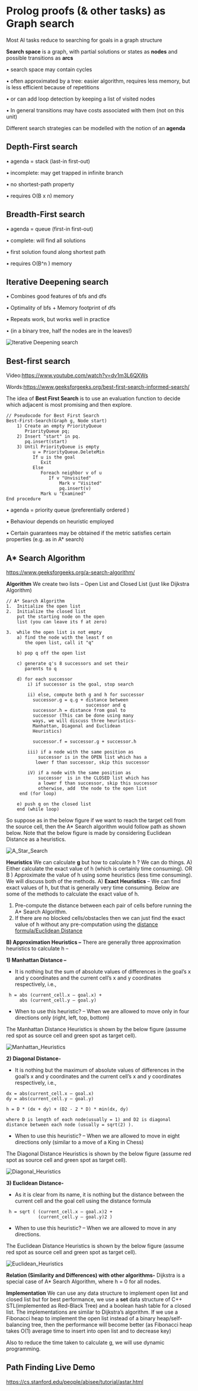 # Prolog proofs (& other tasks) as Graph search

Most AI tasks reduce to searching for goals in a graph structure 

**Search space** is a graph, with partial solutions or states as **nodes** and possible transitions as **arcs** 

• search space may contain cycles 

• often approximated by a tree: easier algorithm, requires less memory, but is less efficient because of repetitions 

• or can add loop detection by keeping a list of visited nodes 

• In general transitions may have costs associated with them (not on this unit) 



Different search strategies can be modelled with the notion of an **agenda** 



## Depth-First search

• agenda = stack (last-in first-out) 

• incomplete: may get trapped in infinite branch

• no shortest-path property 

• requires O(B x n) memory  





## Breadth-First search

• agenda = queue (first-in first-out) 

• complete: will find all solutions 

• first solution found along shortest path 

• requires O(B^n ) memory 





## Iterative Deepening search 

• Combines good features of bfs and dfs 

• Optimality of bfs + Memory footprint of dfs 

• Repeats work, but works well in practice 

• (in a binary tree, half the nodes are in the leaves!) 

![Iterative Deepening search](https://github.com/Ethan9030/Prolog_related/assets/78483249/72515cce-47b3-4671-8f1f-4cc5051cdc6b)

## Best-first search 

Video:https://www.youtube.com/watch?v=dv1m3L6QXWs

Words:https://www.geeksforgeeks.org/best-first-search-informed-search/

The idea of **Best First Search** is to use an evaluation function to decide which adjacent is most promising and then explore. 

```
// Pseudocode for Best First Search
Best-First-Search(Graph g, Node start)
    1) Create an empty PriorityQueue
       PriorityQueue pq;
    2) Insert "start" in pq.
       pq.insert(start)
    3) Until PriorityQueue is empty
          u = PriorityQueue.DeleteMin
          If u is the goal
             Exit
          Else
             Foreach neighbor v of u
                If v "Unvisited"
                    Mark v "Visited"                    
                    pq.insert(v)
             Mark u "Examined"                    
End procedure
```



• agenda = priority queue (preferentially ordered ) 

• Behaviour depends on heuristic employed 

• Certain guarantees may be obtained if the metric satisfies certain properties (e.g. as in A* search) 





## A* Search Algorithm

https://www.geeksforgeeks.org/a-search-algorithm/

**Algorithm** 
We create two lists – Open List and Closed List (just like Dijkstra Algorithm)  

```
// A* Search Algorithm
1.  Initialize the open list
2.  Initialize the closed list
    put the starting node on the open 
    list (you can leave its f at zero)

3.  while the open list is not empty
    a) find the node with the least f on 
       the open list, call it "q"

    b) pop q off the open list
  
    c) generate q's 8 successors and set their 
       parents to q
   
    d) for each successor
        i) if successor is the goal, stop search
        
        ii) else, compute both g and h for successor
          successor.g = q.g + distance between 
                              successor and q
          successor.h = distance from goal to 
          successor (This can be done using many 
          ways, we will discuss three heuristics- 
          Manhattan, Diagonal and Euclidean 
          Heuristics)
          
          successor.f = successor.g + successor.h

        iii) if a node with the same position as 
            successor is in the OPEN list which has a 
           lower f than successor, skip this successor

        iV) if a node with the same position as 
            successor  is in the CLOSED list which has
            a lower f than successor, skip this successor
            otherwise, add  the node to the open list
     end (for loop)
  
    e) push q on the closed list
    end (while loop)
```

So suppose as in the below figure if we want to reach the target cell from the source cell, then the A* Search algorithm would follow path as shown below. Note that the below figure is made by considering Euclidean Distance as a heuristics.

![A_Star_Search](https://media.geeksforgeeks.org/wp-content/uploads/a_-search-algorithm-2.png)

**Heuristics** 
We can calculate **g** but how to calculate h ?
We can do things. 
A) Either calculate the exact value of h (which is certainly time consuming). 
             OR 
B ) Approximate the value of h using some heuristics (less time consuming).
We will discuss both of the methods.
A) **Exact Heuristics** –
We can find exact values of h, but that is generally very time consuming.
Below are some of the methods to calculate the exact value of h.
1) Pre-compute the distance between each pair of cells before running the A* Search Algorithm.
2) If there are no blocked cells/obstacles then we can just find the exact value of h without any pre-computation using the [distance formula/Euclidean Distance](https://en.wikipedia.org/wiki/Euclidean_distance)

**B) Approximation Heuristics –** 
There are generally three approximation heuristics to calculate h –

**1) Manhattan Distance –**  

- It is nothing but the sum of absolute values of differences in the goal’s x and y coordinates and the current cell’s x and y coordinates respectively, i.e.,

```
 h = abs (current_cell.x – goal.x) + 
     abs (current_cell.y – goal.y)
```

- When to use this heuristic? – When we are allowed to move only in four directions only (right, left, top, bottom)

The Manhattan Distance Heuristics is shown by the below figure (assume red spot as source cell and green spot as target cell). 

![Manhattan_Heuristics](https://media.geeksforgeeks.org/wp-content/uploads/a_-search-algorithm-3.png)

**2) Diagonal Distance-** 

- It is nothing but the maximum of absolute values of differences in the goal’s x and y coordinates and the current cell’s x and y coordinates respectively, i.e.,

```
dx = abs(current_cell.x – goal.x)
dy = abs(current_cell.y – goal.y)
 
h = D * (dx + dy) + (D2 - 2 * D) * min(dx, dy)

where D is length of each node(usually = 1) and D2 is diagonal distance between each node (usually = sqrt(2) ). 
```

- When to use this heuristic? – When we are allowed to move in eight directions only (similar to a move of a King in Chess)

The Diagonal Distance Heuristics is shown by the below figure (assume red spot as source cell and green spot as target cell).

![Diagonal_Heuristics](https://media.geeksforgeeks.org/wp-content/uploads/a_-search-algorithm-4.png)

**3) Euclidean Distance-**

- As it is clear from its name, it is nothing but the distance between the current cell and the goal cell using the distance formula

```
 h = sqrt ( (current_cell.x – goal.x)2 + 
            (current_cell.y – goal.y)2 )
```

- When to use this heuristic? – When we are allowed to move in any directions.

The Euclidean Distance Heuristics is shown by the below figure (assume red spot as source cell and green spot as target cell).

![Euclidean_Heuristics](https://media.geeksforgeeks.org/wp-content/uploads/a_-search-algorithm-5.png)

**Relation (Similarity and Differences) with other algorithms-** 
Dijkstra is a special case of A* Search Algorithm, where h = 0 for all nodes.

**Implementation** 
We can use any data structure to implement open list and closed list but for best performance, we use a **set** data structure of C++ STL(implemented as Red-Black Tree) and a boolean hash table for a closed list.
The implementations are similar to Dijkstra’s algorithm. If we use a Fibonacci heap to implement the open list instead of a binary heap/self-balancing tree, then the performance will become better (as Fibonacci heap takes O(1) average time to insert into open list and to decrease key)

Also to reduce the time taken to calculate g, we will use dynamic programming. 

## Path Finding Live Demo

https://cs.stanford.edu/people/abisee/tutorial/astar.html










